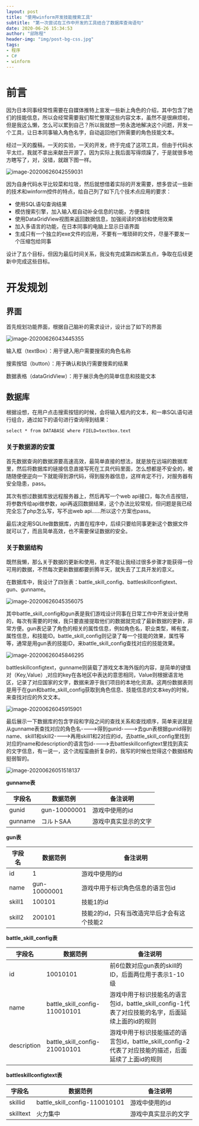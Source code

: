 ```yaml
---
layout: post
title: "使用winform开发技能搜索工具"
subtitle: "第一次尝试在工作中开发的工具结合了数据库查询语句"
date: 2020-06-26 15:34:53
author: "邱陈程"
header-img: "img/post-bg-css.jpg"
tags:
- 程序
- C#
- winform
---
```



# 前言

因为日本同事经常性需要在自媒体推特上宣发一些新上角色的介绍，其中包含了她们的技能信息，所以会经常需要我们帮忙整理这些内容文本，虽然不是很麻烦啦，但是我这么懒，怎么可以累到自己？所以我就想一劳永逸地解决这个问题，开发一个工具，让日本同事输入角色名字，自动返回他们所需要的角色技能文本。

经过一天的腹稿，一天的实验，一天的开发，终于完成了这项工具，但由于代码水平太烂，我就不拿出来献丑开源了。因为实际上我后面写得烦躁了，于是就很多地方瞎写了，对，没错，就跟下图一样。

![image-20200626042559031](/img/inpost/202006/image-20200626042559031.png)

因为自身代码水平比较菜和垃圾，然后就想借着实际的开发需要，想多尝试一些新的技术和winform控件的特点，给自己列了如下几个技术点应用的要求：

- 使用SQL语句查询结果
- 模仿搜索引擎，加入输入框自动补全信息的功能，方便查找
- 使用DataGridView视图来返回数据信息，加强阅读的体验和使用效果
- 加入多语言的功能，在日本同事的电脑上显示日语界面
- 生成只有一个独立的exe文件的应用，不要有一堆琐碎的文件，尽量不要发一个压缩包给同事

设计了五个目标，但因为最后时间关系，我没有完成第四和第五点，争取在后续更新中完成这些目标。

# 开发规划

## 界面

首先规划功能界面，根据自己脑补的需求设计，设计出了如下的界面

![image-20200626043445355](/img/inpost/202006/image-20200626043445355.png)

输入框（textBox）：用于键入用户需要搜索的角色名称

搜索按钮（button）：用于确认和执行需要搜索的结果

数据表格（dataGridView）：用于展示角色的简单信息和技能文本

## 数据库

根据设想，在用户点击搜索按钮的时候，会将输入框内的文本，和一串SQL语句进行组合，通过如下的语句进行查询得到结果：

```sqlite
select * from DATABASE where FIELD=textbox.text
```

### 关于数据源的安置

首先数据查询的数据源要高速高效，最简单直接的想法，就是放在远端的数据库里，然后将数据库的链接信息直接写死在工具代码里面，怎么想都是不安全的，被随随便便逆向一下就能得到源代码，得到服务器信息，这样肯定不行，对服务器有安全隐患，pass。

其次有想过数据库放远程服务器上，然后再写一个web api接口，每次点击按钮，将参数传给api做参数，api再返回数据结果，这个办法比较常规，但问题是我已经完全忘了php怎么写，写不出web api……所以这个方案也pass。

最后决定用SQLite做数据库，内置在程序中，后续只要给同事更新这个数据文件就可以了，而且简单高效，也不需要保证数据的安全。

### 关于数据结构

既然我懒，那么关于数据的更新和使用，肯定不能让我经过很多步骤才能获得一份可用的数据，不然每次更新数据都要折腾半天，就失去了工具开发的意义。

在数据库中，我设计了四张表：battle_skill_config、battleskillconfigtext、gun、gunname。

![image-20200626045356075](/img/inpost/202006/image-20200626045356075.png)

其中battle_skill_config和gun表是我们游戏设计同事在日常工作中开发设计使用的，每次有需要的时候，我只要直接提取他们的数据就完成了最新数据的更新，非常方便。gun表记录了角色的相关的属性信息，例如角色名，职业类型，稀有度，属性信息，和技能ID。battle_skill_config则记录了每一个技能的效果，属性等等，通常是用gun表的技能ID，来battle_skill_config查找对应的技能效果。

![image-20200626045846295](/img/inpost/202006/image-20200626045846295.png)

battleskillconfigtext，gunname则装载了游戏文本海外版的内容，是简单的键值对（Key,Value）,对应的key在各地区中表达的意思相同，Value则根据语言地区，记录了对应国家的文字，数据来源于我们项目的本地化资源。这两份数据表则是用于在gun和battle_skill_config获取到角色信息、技能信息的文本key的时候，来查找对应的外文文本。

![image-20200626045915901](/img/inpost/202006/image-20200626045915901.png)

最后展示一下数据库的包含字段和字段之间的查找关系和查找顺序，简单来说就是从gunname表查找对应的角色名---->得到gunid---->去gun表根据gunid得到name、skill1和skill2---->再用skill1和2对应的id，去battle_skill_config里找到对应的name和description的语言包id---->去battleskillconfigtext里找到真实的文字信息，有一说一，这个流程蛮曲折复杂的，我写的时候也觉得这个数据结构挺弱智的。

![image-20200626051518137](/img/inpost/202006/image-20200626051518137.png)

**gunname表**

| 字段名  | 数据范例     | 备注说明             |
| ------- | ------------ | -------------------- |
| gunid   | gun-10000001 | 游戏中使用的id       |
| gunname | コルトSAA    | 游戏中真实显示的文字 |

**gun表**

| 字段名 | 数据范例     | 备注说明                                   |
| ------ | ------------ | ------------------------------------------ |
| id     | 1            | 游戏中使用的id                             |
| name   | gun-10000001 | 游戏中用于标识角色信息的语言包id           |
| skill1 | 100101       | 技能1的id                                  |
| skill2 | 200101       | 技能2的id，只有当改造完毕后才会有这个技能2 |

**battle_skill_config表**

| 字段名      | 数据范例                      | 备注说明                                                     |
| ----------- | ----------------------------- | ------------------------------------------------------------ |
| id          | 10010101                      | 前6位数对应gun表的skill的ID，后面两位用于表示1-10级          |
| name        | battle_skill_config-110010101 | 游戏中用于标识技能名的语言包id，battle_skill_config-1代表了对应技能的名字，后面延续上面的id的规则 |
| description | battle_skill_config-210010101 | 游戏中用于标识技能描述的语言包id，battle_skill_config-2代表了对应技能的描述，后面延续了上面id的规则 |

**battleskillconfigtext表**

| 字段名    | 数据范例                      | 备注说明             |
| --------- | ----------------------------- | -------------------- |
| skillid   | battle_skill_config-110010101 | 游戏中使用的id       |
| skilltext | 火力集中                      | 游戏中真实显示的文字 |

